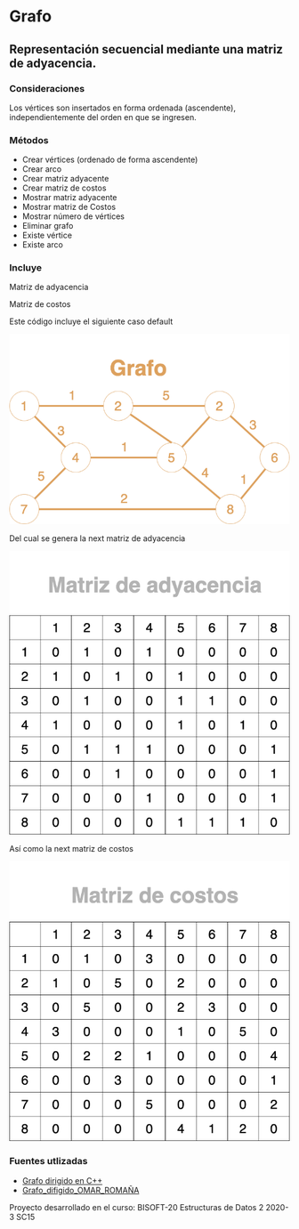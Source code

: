 # Grafo
## Representación secuencial mediante una matriz de adyacencia.
### Consideraciones
Los vértices son insertados en forma ordenada (ascendente), independientemente del orden en que se ingresen.

### Métodos

* Crear vértices (ordenado de forma ascendente)
* Crear arco
* Crear matriz adyacente
* Crear matriz de costos
* Mostrar matriz adyacente
* Mostrar matriz de Costos
* Mostrar número de vértices
* Eliminar grafo
* Existe vértice
* Existe arco

### Incluye

Matriz de adyacencia

Matriz de costos

Este código incluye el siguiente caso default

![grafo](/src/img/grafo.png)

Del cual se genera la next matriz de adyacencia

![matriz-adyacencia](/src/img/matriz-adyacencia.png)

Así como la next matriz de costos

![matriz-de-costos](/src/img/matriz-de-costos.png)

### Fuentes utlizadas

* [Grafo dirigido en C++](https://www.youtube.com/watch?v=vat5cF8yyTw)
* [Grafo_difigido_OMAR_ROMAÑA](https://drive.google.com/file/d/1buLQcNFzvLKhRApuoLYllr2bIJ2QjElD/view)

Proyecto desarrollado en el curso:
BISOFT-20 Estructuras de Datos 2 2020-3 SC15